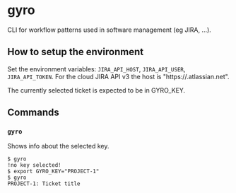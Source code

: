 # gyro

CLI for workflow patterns used in software management (eg JIRA, ...).

## How to setup the environment

Set the environment variables: `JIRA_API_HOST`, `JIRA_API_USER`, `JIRA_API_TOKEN`. For the cloud JIRA API v3 the host is "https://<youraccount>.atlassian.net".

The currently selected ticket is expected to be in GYRO_KEY.

## Commands

### `gyro`

Shows info about the selected key.

```
$ gyro
!no key selected!
$ export GYRO_KEY="PROJECT-1"
$ gyro
PROJECT-1: Ticket title
```
